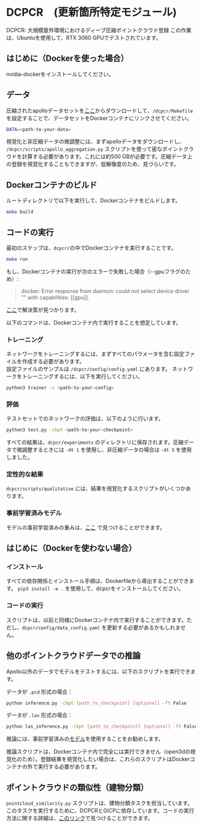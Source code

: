 # DCPCR　(更新箇所特定モジュール)
DCPCR: 大規模屋外環境におけるディープ圧縮ポイントクラウド登録
この作業は、Ubuntuを使用して、RTX 3060 GPUでテストされています。

## はじめに（Dockerを使った場合）

nvidia-dockerをインストールしてください。

## データ

圧縮されたapolloデータセットを[ここ](https://www.ipb.uni-bonn.de/html/projects/dcpcr/apollo-compressed.zip)からダウンロードして、`/dcpcr/Makefile` を設定することで、データセットをDockerコンテナにリンクさせてください。

```sh
DATA=<path-to-your-data>
```

視覚化と非圧縮データの微調整には、まずapolloデータをダウンロードし、 `/dcpcr/scripts/apollo_aggregation.py` スクリプトを使って密なポイントクラウドを計算する必要があります。これには約500 GBが必要です。圧縮データ上の登録を視覚化することもできますが、低解像度のため、見づらいです。

## Dockerコンテナのビルド

ルートディレクトリで以下を実行して、Dockerコンテナをビルドします。

```sh
make build
```

## コードの実行

最初のステップは、`dcpcr/`の中でDockerコンテナを実行することです。

```sh
make run
```
もし、Dockerコンテナの実行が次のエラーで失敗した場合（--gpuフラグのため）:
> docker: Error response from daemon: could not select device driver "" with capabilities: [[gpu]].

[ここ](https://askubuntu.com/questions/1400476/docker-error-response-from-daemon-could-not-select-device-driver-with-capab)で解決策が見つかります。

以下のコマンドは、Dockerコンテナ内で実行することを想定しています。

### トレーニング

ネットワークをトレーニングするには、まずすべてのパラメータを含む設定ファイルを作成する必要があります。  
設定ファイルのサンプルは `/dcpcr/config/config.yaml` にあります。
ネットワークをトレーニングするには、以下を実行してください。

```sh
python3 trainer -c <path-to-your-config>
```

### 評価

テストセットでのネットワークの評価は、以下のように行います。

```sh
python3 test.py -ckpt <path-to-your-checkpoint>
```

すべての結果は、`dcpcr/experiments` のディレクトリに保存されます。圧縮データで微調整するときには `-dt 1` を使用し、非圧縮データの場合は `-dt 5` を使用しました。

### 定性的な結果

`dcpcr/scripts/qualitative` には、結果を視覚化するスクリプトがいくつかあります。

### 事前学習済みモデル

モデルの事前学習済みの重みは、[ここ](https://www.ipb.uni-bonn.de/html/projects/dcpcr/model_paper.ckpt) で見つけることができます。

## はじめに（Dockerを使わない場合）

### インストール

すべての依存関係とインストール手順は、Dockerfileから導出することができます。
`pip3 install -e .` を使用して、dcpcrをインストールしてください。

### コードの実行

スクリプトは、以前と同様にDockerコンテナ内で実行することができます。ただし、`dcpcr/config/data_config.yaml` を更新する必要があるかもしれません。

## 他のポイントクラウドデータでの推論

Apollo以外のデータでモデルをテストするには、以下のスクリプトを実行できます。

データが `.pcd` 形式の場合：
```sh
python inference.py -ckpt [path_to_checkpoint] [optional] -ft False
```
データが `.las` 形式の場合：
```sh
python las_inference.py -ckpt [path_to_checkpoint] [optional] -ft False
```
推論には、事前学習済みの[モデル](https://www.ipb.uni-bonn.de/html/projects/dcpcr/model_paper.ckpt)を使用することをお勧めします。

推論スクリプトは、Dockerコンテナ内で完全には実行できません（open3dの視覚化のため）。登録結果を視覚化したい場合は、これらのスクリプトはDockerコンテナの外で実行する必要があります。

## ポイントクラウドの類似性（建物分類）
`pointcloud_similarity.py` スクリプトは、建物分類タスクを担当しています。このタスクを実行するために、DCPCRとGICPに依存しています。コードの実行方法に関する詳細は、[このリンク](https://github.com/Symmetry-Dimensions-Inc/Registration_Neural_Network/tree/main/documentation)で見つけることができます。
